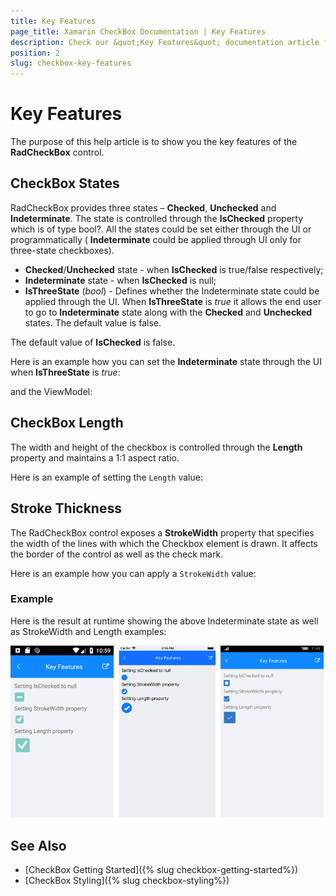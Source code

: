 ```yaml
---
title: Key Features
page_title: Xamarin CheckBox Documentation | Key Features
description: Check our &quot;Key Features&quot; documentation article for Telerik CheckBox for Xamarin control.
position: 2
slug: checkbox-key-features
---
```


# Key Features

The purpose of this help article is to show you the key features of the **RadCheckBox** control. 

## CheckBox States

RadCheckBox provides three states – **Checked**, **Unchecked** and **Indeterminate**. The state is controlled through the **IsChecked** property which is of type bool?. All the states could be set either through the UI or programmatically ( **Indeterminate** could be applied through UI only for three-state checkboxes).

* **Checked**/**Unchecked** state - when **IsChecked** is true/false respectively;
* **Indeterminate** state - when **IsChecked** is null;
* **IsThreeState** (*bool*) - Defines whether the Indeterminate state could be applied through the UI. When **IsThreeState** is *true* it allows the end user to go to **Indeterminate** state along with the **Checked** and **Unchecked** states. The default value is false.

The default value of **IsChecked** is false.

Here is an example how you can set the **Indeterminate** state through the UI when **IsThreeState** is *true*:

<snippet id='checkbox-key-features-ischeckednull-xaml'/>

and the ViewModel:

<snippet id='checkbox-key-features-viewmodel'/>

## CheckBox Length

The width and height of the checkbox is controlled through the **Length** property and maintains a 1:1 aspect ratio. 

Here is an example of setting the `Length` value:

<snippet id='checkbox-key-features-length-xaml'/>

## Stroke Thickness

The RadCheckBox control exposes a **StrokeWidth** property that specifies the width of the lines with which the Checkbox element is drawn. It affects the border of the control as well as the check mark.

Here is an example how you can apply a `StrokeWidth` value:

<snippet id='checkbox-key-features-strokewidth-xaml'/>

### Example

Here is the result at runtime showing the above Indeterminate state as well as StrokeWidth and Length examples:

![CheckBox Key Feature Example](images/checkbox-features.png)

## See Also

- [CheckBox Getting Started]({% slug checkbox-getting-started%})
- [CheckBox Styling]({% slug checkbox-styling%}) 
